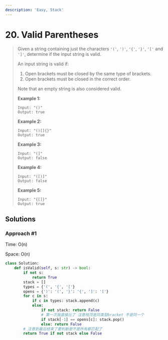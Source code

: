 ```yaml
---
description: 'Easy, Stack'
---
```


# 20. Valid Parentheses

> Given a string containing just the characters `'('`, `')'`, `'{'`, `'}'`, `'['` and `']'`, determine if the input string is valid.
>
> An input string is valid if:
>
> 1. Open brackets must be closed by the same type of brackets.
> 2. Open brackets must be closed in the correct order.
>
> Note that an empty string is also considered valid.
>
> **Example 1:**
>
> ```text
> Input: "()"
> Output: true
> ```
>
> **Example 2:**
>
> ```text
> Input: "()[]{}"
> Output: true
> ```
>
> **Example 3:**
>
> ```text
> Input: "(]"
> Output: false
> ```
>
> **Example 4:**
>
> ```text
> Input: "([)]"
> Output: false
> ```
>
> **Example 5:**
>
> ```text
> Input: "{[]}"
> Output: true
> ```

## Solutions

### Approach \#1

Time: O\(n\)

Space: O\(n\)

```python
class Solution:
    def isValid(self, s: str) -> bool:
        if not s:
            return True
        stack = []
        types = {'(', '{', '['}
        opens = {')': '(', '}': '{', ']': '['}
        for c in s:
            if c in types: stack.append(c)
            else:
                if not stack: return False
                # 第一次我直接比了 注意栈顶是同类型bracket 不是同一个
                if stack[-1] == opens[c]: stack.pop()
                else: return False
        # 注意到最后结束了要判断是不是所有都匹配了
        return True if not stack else False
```

